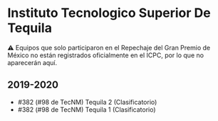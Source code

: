 # Instituto Tecnologico Superior De Tequila

:warning: Equipos que solo participaron en el Repechaje del Gran Premio de México no están registrados oficialmente en el ICPC, por lo que no aparecerán aquí.

## 2019-2020

- #382 (#98 de TecNM) Tequila 2 (Clasificatorio)
- #382 (#98 de TecNM) Tequila 1 (Clasificatorio)


